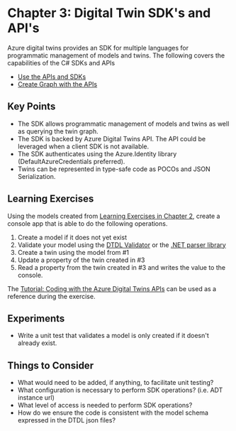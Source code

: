 # Chapter 3: Digital Twin SDK's and API's

Azure digital twins provides an SDK for multiple languages for programmatic management of models and twins. The following covers the capabilities of the C# SDKs and APIs

- [Use the APIs and SDKs](https://docs.microsoft.com/en-us/azure/digital-twins/how-to-use-apis-sdks)
- [Create Graph with the APIs](https://docs.microsoft.com/en-us/azure/digital-twins/concepts-twins-graph#create-with-the-apis)

## Key Points

- The SDK allows programmatic management of models and twins as well as querying the twin graph.
- The SDK is backed by Azure Digital Twins API. The API could be leveraged when a client SDK is not available.
- The SDK authenticates using the Azure.Identity library (DefaultAzureCredentials preferred).
- Twins can be represented in type-safe code as POCOs and JSON Serialization.

## Learning Exercises

Using the models created from [Learning Exercises in Chapter 2](02-digital-twin-definition-language.md), create a console app that is able to do the following operations.

1. Create a model if it does not yet exist
2. Validate your model using the [DTDL Validator](https://docs.microsoft.com/en-us/azure/digital-twins/how-to-parse-models) or the [.NET parser library](https://docs.microsoft.com/en-us/azure/digital-twins/how-to-parse-models#use-the-net-parser-library)
3. Create a twin using the model from #1
4. Update a property of the twin created in #3
5. Read a property from the twin created in #3 and writes the value to the console.

The [Tutorial: Coding with the Azure Digital Twins APIs](https://docs.microsoft.com/en-us/azure/digital-twins/tutorial-code) can be used as a reference during the exercise.

## Experiments

- Write a unit test that validates a model is only created if it doesn't already exist.

## Things to Consider

- What would need to be added, if anything, to facilitate unit testing?
- What configuration is necessary to perform SDK operations? (i.e. ADT instance url)
- What level of access is needed to perform SDK operations?
- How do we ensure the code is consistent with the model schema expressed in the DTDL json files?
